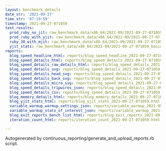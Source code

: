 ```yaml
---
layout: benchmark_details
date_str: '2021-09-27'
time_str: '07:10:59'
timestamp: 2021-09-27-071059
test_results:
  prod_ruby_no_jit: raw_benchmark_data/x86_64/2021-09/2021-09-27-071059_basic_benchmark_prod_ruby_no_jit.json
  prod_ruby_with_yjit: raw_benchmark_data/x86_64/2021-09/2021-09-27-071059_basic_benchmark_prod_ruby_with_yjit.json
  ruby_30_with_mjit: raw_benchmark_data/x86_64/2021-09/2021-09-27-071059_basic_benchmark_ruby_30_with_mjit.json
  yjit_stats: raw_benchmark_data/x86_64/2021-09/2021-09-27-071059_basic_benchmark_yjit_stats.json
reports:
  blog_speed_headline_html: reports/blog_speed_headline_2021-09-27-071059.html
  blog_speed_details_html: reports/blog_speed_details_2021-09-27-071059.html
  blog_speed_details_raw_details_html: reports/blog_speed_details_2021-09-27-071059.raw_details.html
  blog_speed_details_svg: reports/blog_speed_details_2021-09-27-071059.svg
  blog_speed_details_head_svg: reports/blog_speed_details_2021-09-27-071059.head.svg
  blog_speed_details_back_svg: reports/blog_speed_details_2021-09-27-071059.back.svg
  blog_speed_details_micro_svg: reports/blog_speed_details_2021-09-27-071059.micro.svg
  blog_speed_details_tripwires_json: reports/blog_speed_details_2021-09-27-071059.tripwires.json
  blog_speed_details_csv: reports/blog_speed_details_2021-09-27-071059.csv
  blog_memory_details_html: reports/blog_memory_details_2021-09-27-071059.html
  blog_yjit_stats_html: reports/blog_yjit_stats_2021-09-27-071059.html
  variable_warmup_warmup_settings_json: reports/variable_warmup_2021-09-27-071059.warmup_settings.json
  variable_warmup_stats_of_interest_json: reports/variable_warmup_2021-09-27-071059.stats_of_interest.json
  blog_exit_reports_bench_list_html: reports/blog_exit_reports_2021-09-27-071059.bench_list.html
  iteration_count_html: reports/iteration_count_2021-09-27-071059.html

---
```

Autogenerated by continuous_reporting/generate_and_upload_reports.rb script.
